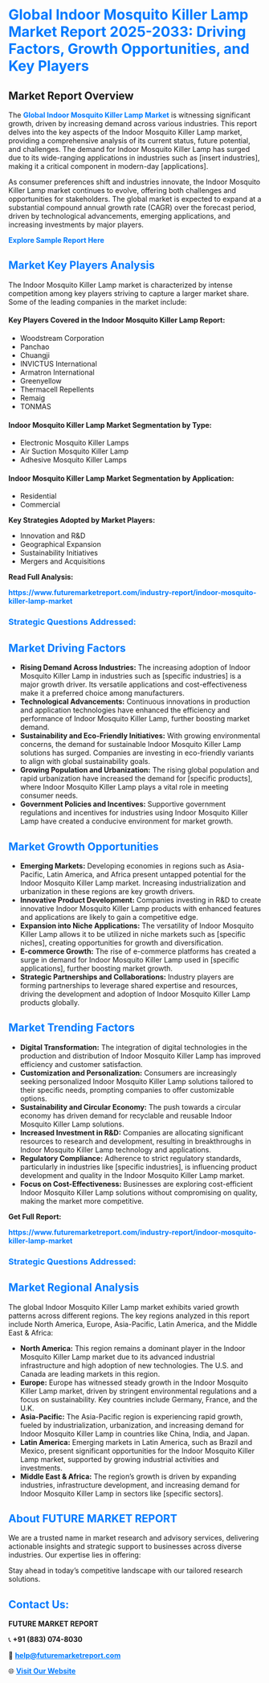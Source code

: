 <h1 style="color: #007BFF;">Global Indoor Mosquito Killer Lamp Market Report 2025-2033: Driving Factors, Growth Opportunities, and Key Players</h1>

<section id="overview">
<h2>Market Report Overview</h2>
<p>The <a href="https://www.futuremarketreport.com/industry-report/indoor-mosquito-killer-lamp-market" style="color: #007BFF; text-decoration: none;"><strong>Global Indoor Mosquito Killer Lamp Market</strong></a> is witnessing significant growth, driven by increasing demand across various industries. This report delves into the key aspects of the Indoor Mosquito Killer Lamp market, providing a comprehensive analysis of its current status, future potential, and challenges. The demand for Indoor Mosquito Killer Lamp has surged due to its wide-ranging applications in industries such as [insert industries], making it a critical component in modern-day [applications].</p>
<p>As consumer preferences shift and industries innovate, the Indoor Mosquito Killer Lamp market continues to evolve, offering both challenges and opportunities for stakeholders. The global market is expected to expand at a substantial compound annual growth rate (CAGR) over the forecast period, driven by technological advancements, emerging applications, and increasing investments by major players.</p>
</section>

<section id="overview">
<p><a href="https://www.futuremarketreport.com/request-sample/reportId=106038" style="color: #007BFF; text-decoration: none;"><strong>Explore Sample Report Here</strong></a></p>
</section>

<section id="key-players">
<h2 style="color: #007BFF;">Market Key Players Analysis</h2>
<p>The Indoor Mosquito Killer Lamp market is characterized by intense competition among key players striving to capture a larger market share. Some of the leading companies in the market include:</p>
<h4>Key Players Covered in the Indoor Mosquito Killer Lamp Report:</h4>
<ul><li>Woodstream Corporation</li><li>Panchao</li><li>Chuangji</li><li>INVICTUS International</li><li>Armatron International</li><li>Greenyellow</li><li>Thermacell Repellents</li><li>Remaig</li><li>TONMAS</li></ul>
<h4>Indoor Mosquito Killer Lamp Market Segmentation by Type:</h4>
<ul><li>Electronic Mosquito Killer Lamps</li><li>Air Suction Mosquito Killer Lamp</li><li>Adhesive Mosquito Killer Lamps</li></ul>

<h4>Indoor Mosquito Killer Lamp Market Segmentation by Application:</h4>
<ul><li>Residential</li><li>Commercial</li></ul>
<p><strong>Key Strategies Adopted by Market Players:</strong></p>
<ul>
<li>Innovation and R&D</li>
<li>Geographical Expansion</li>
<li>Sustainability Initiatives</li>
<li>Mergers and Acquisitions</li>
</ul>
</section>

<section>
<p><strong>Read Full Analysis: </strong></p><a href="https://www.futuremarketreport.com/industry-report/indoor-mosquito-killer-lamp-market" style="color: #007BFF; text-decoration: none;"><strong>https://www.futuremarketreport.com/industry-report/indoor-mosquito-killer-lamp-market</strong></a>
<h3 style="color: #007BFF;">Strategic Questions Addressed:</h3>
</section>

<section id="driving-factors">
<h2 style="color: #007BFF;">Market Driving Factors</h2>
<ul>
<li><strong>Rising Demand Across Industries:</strong> The increasing adoption of Indoor Mosquito Killer Lamp in industries such as [specific industries] is a major growth driver. Its versatile applications and cost-effectiveness make it a preferred choice among manufacturers.</li>
<li><strong>Technological Advancements:</strong> Continuous innovations in production and application technologies have enhanced the efficiency and performance of Indoor Mosquito Killer Lamp, further boosting market demand.</li>
<li><strong>Sustainability and Eco-Friendly Initiatives:</strong> With growing environmental concerns, the demand for sustainable Indoor Mosquito Killer Lamp solutions has surged. Companies are investing in eco-friendly variants to align with global sustainability goals.</li>
<li><strong>Growing Population and Urbanization:</strong> The rising global population and rapid urbanization have increased the demand for [specific products], where Indoor Mosquito Killer Lamp plays a vital role in meeting consumer needs.</li>
<li><strong>Government Policies and Incentives:</strong> Supportive government regulations and incentives for industries using Indoor Mosquito Killer Lamp have created a conducive environment for market growth.</li>
</ul>
</section>

<section id="growth-opportunities">
<h2 style="color: #007BFF;">Market Growth Opportunities</h2>
<ul>
<li><strong>Emerging Markets:</strong> Developing economies in regions such as Asia-Pacific, Latin America, and Africa present untapped potential for the Indoor Mosquito Killer Lamp market. Increasing industrialization and urbanization in these regions are key growth drivers.</li>
<li><strong>Innovative Product Development:</strong> Companies investing in R&D to create innovative Indoor Mosquito Killer Lamp products with enhanced features and applications are likely to gain a competitive edge.</li>
<li><strong>Expansion into Niche Applications:</strong> The versatility of Indoor Mosquito Killer Lamp allows it to be utilized in niche markets such as [specific niches], creating opportunities for growth and diversification.</li>
<li><strong>E-commerce Growth:</strong> The rise of e-commerce platforms has created a surge in demand for Indoor Mosquito Killer Lamp used in [specific applications], further boosting market growth.</li>
<li><strong>Strategic Partnerships and Collaborations:</strong> Industry players are forming partnerships to leverage shared expertise and resources, driving the development and adoption of Indoor Mosquito Killer Lamp products globally.</li>
</ul>
</section>

<section id="trending-factors">
<h2 style="color: #007BFF;">Market Trending Factors</h2>
<ul>
<li><strong>Digital Transformation:</strong> The integration of digital technologies in the production and distribution of Indoor Mosquito Killer Lamp has improved efficiency and customer satisfaction.</li>
<li><strong>Customization and Personalization:</strong> Consumers are increasingly seeking personalized Indoor Mosquito Killer Lamp solutions tailored to their specific needs, prompting companies to offer customizable options.</li>
<li><strong>Sustainability and Circular Economy:</strong> The push towards a circular economy has driven demand for recyclable and reusable Indoor Mosquito Killer Lamp solutions.</li>
<li><strong>Increased Investment in R&D:</strong> Companies are allocating significant resources to research and development, resulting in breakthroughs in Indoor Mosquito Killer Lamp technology and applications.</li>
<li><strong>Regulatory Compliance:</strong> Adherence to strict regulatory standards, particularly in industries like [specific industries], is influencing product development and quality in the Indoor Mosquito Killer Lamp market.</li>
<li><strong>Focus on Cost-Effectiveness:</strong> Businesses are exploring cost-efficient Indoor Mosquito Killer Lamp solutions without compromising on quality, making the market more competitive.</li>
</ul>
</section>

<section>
<p><strong>Get Full Report: </strong></p><a href="https://www.futuremarketreport.com/industry-report/indoor-mosquito-killer-lamp-market" style="color: #007BFF; text-decoration: none;"><strong>https://www.futuremarketreport.com/industry-report/indoor-mosquito-killer-lamp-market</strong></a>
<h3 style="color: #007BFF;">Strategic Questions Addressed:</h3>
</section>


<section id="regional-analysis">
<h2 style="color: #007BFF;">Market Regional Analysis</h2>
<p>The global Indoor Mosquito Killer Lamp market exhibits varied growth patterns across different regions. The key regions analyzed in this report include North America, Europe, Asia-Pacific, Latin America, and the Middle East & Africa:</p>
<ul>
<li><strong>North America:</strong> This region remains a dominant player in the Indoor Mosquito Killer Lamp market due to its advanced industrial infrastructure and high adoption of new technologies. The U.S. and Canada are leading markets in this region.</li>
<li><strong>Europe:</strong> Europe has witnessed steady growth in the Indoor Mosquito Killer Lamp market, driven by stringent environmental regulations and a focus on sustainability. Key countries include Germany, France, and the U.K.</li>
<li><strong>Asia-Pacific:</strong> The Asia-Pacific region is experiencing rapid growth, fueled by industrialization, urbanization, and increasing demand for Indoor Mosquito Killer Lamp in countries like China, India, and Japan.</li>
<li><strong>Latin America:</strong> Emerging markets in Latin America, such as Brazil and Mexico, present significant opportunities for the Indoor Mosquito Killer Lamp market, supported by growing industrial activities and investments.</li>
<li><strong>Middle East & Africa:</strong> The region’s growth is driven by expanding industries, infrastructure development, and increasing demand for Indoor Mosquito Killer Lamp in sectors like [specific sectors].</li>
</ul>
</section>

<footer>
<h2 style="color: #007BFF;">About FUTURE MARKET REPORT</h2>
<p>We are a trusted name in market research and advisory services, delivering actionable insights and strategic support to businesses across diverse industries. Our expertise lies in offering:</p>

<p>Stay ahead in today’s competitive landscape with our tailored research solutions.</p>

<h2 style="color: #007BFF;">Contact Us:</h2>
<p><strong>FUTURE MARKET REPORT</strong></p>
<p>📞 <strong>+91 (883) 074-8030</strong></p>
<p>📧 <strong><a href="mailto:help@futuremarketreport.com" style="color: #007BFF;">help@futuremarketreport.com</a></strong></p>
<p>🌐 <strong><a href="https://www.futuremarketreport.com/" style="color: #007BFF;">Visit Our Website</a></strong></p>
</footer>